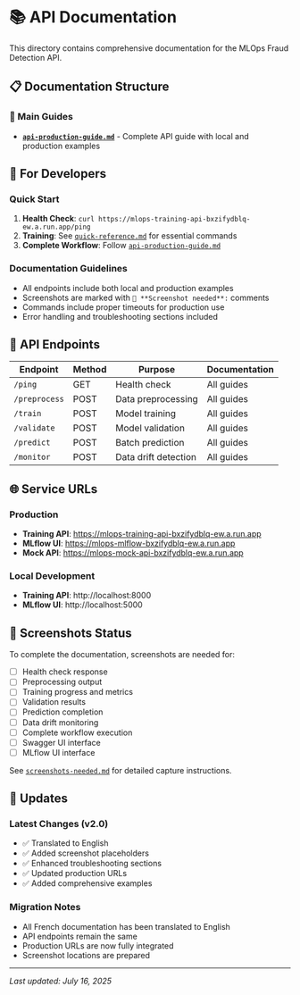 # 📚 API Documentation

This directory contains comprehensive documentation for the MLOps Fraud Detection API.

## 📋 Documentation Structure

### 🚀 Main Guides
- **[`api-production-guide.md`](api-production-guide.md)** - Complete API guide with local and production examples

## 🎯 For Developers

### Quick Start
1. **Health Check**: `curl https://mlops-training-api-bxzifydblq-ew.a.run.app/ping`
2. **Training**: See [`quick-reference.md`](quick-reference.md) for essential commands
3. **Complete Workflow**: Follow [`api-production-guide.md`](api-production-guide.md)

### Documentation Guidelines
- All endpoints include both local and production examples
- Screenshots are marked with `📸 **Screenshot needed**:` comments
- Commands include proper timeouts for production use
- Error handling and troubleshooting sections included

## 🔧 API Endpoints

| Endpoint | Method | Purpose | Documentation |
|----------|---------|---------|---------------|
| `/ping` | GET | Health check | All guides |
| `/preprocess` | POST | Data preprocessing | All guides |
| `/train` | POST | Model training | All guides |
| `/validate` | POST | Model validation | All guides |
| `/predict` | POST | Batch prediction | All guides |
| `/monitor` | POST | Data drift detection | All guides |

## 🌐 Service URLs

### Production
- **Training API**: https://mlops-training-api-bxzifydblq-ew.a.run.app
- **MLflow UI**: https://mlops-mlflow-bxzifydblq-ew.a.run.app
- **Mock API**: https://mlops-mock-api-bxzifydblq-ew.a.run.app

### Local Development
- **Training API**: http://localhost:8000
- **MLflow UI**: http://localhost:5000

## 📸 Screenshots Status

To complete the documentation, screenshots are needed for:
- [ ] Health check response
- [ ] Preprocessing output
- [ ] Training progress and metrics
- [ ] Validation results
- [ ] Prediction completion
- [ ] Data drift monitoring
- [ ] Complete workflow execution
- [ ] Swagger UI interface
- [ ] MLflow UI interface

See [`screenshots-needed.md`](screenshots-needed.md) for detailed capture instructions.

## 🔄 Updates

### Latest Changes (v2.0)
- ✅ Translated to English
- ✅ Added screenshot placeholders
- ✅ Enhanced troubleshooting sections
- ✅ Updated production URLs
- ✅ Added comprehensive examples

### Migration Notes
- All French documentation has been translated to English
- API endpoints remain the same
- Production URLs are now fully integrated
- Screenshot locations are prepared

---

*Last updated: July 16, 2025*

